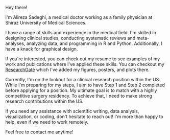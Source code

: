 Hey there!

I'm Alireza Sadeghi, a medical doctor working as a family physician at Shiraz University of Medical Sciences.

I have a range of skills and experience in the medical field. I'm skilled in designing clinical studies, conducting systematic reviews and meta-analyses, analyzing data, and programming in R and Python. Additionally, I have a knack for graphical design. 

If you're interested, you can check out my resume to see examples of my work and publications where I've applied these skills. You can checkout my [ResearchGate](https://www.researchgate.net/profile/Alireza-Sadeghi-14) which I've added my figures, posters, and plots there.

Currently, I'm on the lookout for a clinical research position within the US. While I'm preparing for my steps, I aim to have Step 1 and Step 2 completed before applying for a position. My ultimate goal is to match with a highly competitive surgery residency. To achieve that, I need to make strong research contributions within the US.

If you need any assistance with scientific writing, data analysis, visualization, or coding, don't hesitate to reach out! I'm more than happy to help, even if we need to work remotely.

Feel free to contact me anytime!